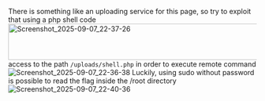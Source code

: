 There is something like an uploading service for this page, so try to exploit that using a php shell code
<img width="627" height="74" alt="Screenshot_2025-09-07_22-37-26" src="https://github.com/user-attachments/assets/9c20d021-5105-42e2-98e0-2e268177fb23" />
access to the path `/uploads/shell.php` in order to execute remote command
![Screenshot_2025-09-07_22-36-38](https://github.com/user-attachments/assets/2a0c9063-696b-446b-8f1b-0f2adbf76536)
Luckily, using sudo without password is possible to read the flag inside the /root directory
![Screenshot_2025-09-07_22-40-36](https://github.com/user-attachments/assets/09cb1552-9356-4f42-b365-a87d8684ab07)
